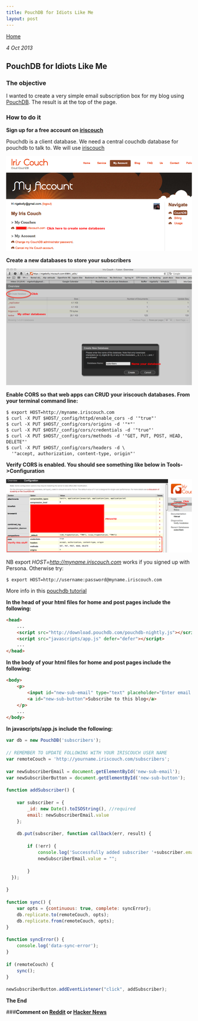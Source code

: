 ```yaml
---
title: PouchDB for Idiots Like Me
layout: post
---
```

                                                                                                
[Home](http://nigelkelly.github.io)

*4 Oct 2013*
## PouchDB for Idiots Like Me

### The objective

I wanted to create a very simple email subscription box for my blog using [PouchDB](http://pouchdb.com/).
The result is at the top of the page.

### How to do it

**Sign up for a free account on [iriscouch](http://www.iriscouch.com/)**

Pouchdb is a client database. We need a central couchdb database for pouchdb to talk to. We will use [iriscouch](http://www.iriscouch.com/)

![alt text](images/sub-pouchdb/iriscouch.png "Iriscouch signup")

**Create a new databases to store your subscribers**

![alt text](images/sub-pouchdb/create-couch.png "Iriscouch create db")

**Enable CORS so that web apps can CRUD your iriscouch databases. From your terminal command line:**

```
$ export HOST=http://myname.iriscouch.com
$ curl -X PUT $HOST/_config/httpd/enable_cors -d '"true"'
$ curl -X PUT $HOST/_config/cors/origins -d '"*"'
$ curl -X PUT $HOST/_config/cors/credentials -d '"true"'
$ curl -X PUT $HOST/_config/cors/methods -d '"GET, PUT, POST, HEAD, DELETE"'
$ curl -X PUT $HOST/_config/cors/headers -d \
  '"accept, authorization, content-type, origin"'
```

**Verify CORS is enabled. You should see something like below in Tools->Configuration**

![alt text](images/sub-pouchdb/couch-config.png "Iriscouch config")

NB export *HOST=http://myname.iriscouch.com* works if you signed up with Persona. Otherwise try:

```
$ export HOST=http://username:password@myname.iriscouch.com
```

More info in this [pouchdb tutorial](http://pouchdb.com/getting-started.html)

**In the head of your html files for home and post pages include the following:**
	
```html
<head>
	...
	<script src="http://download.pouchdb.com/pouchdb-nightly.js"></script>
	<script src="javascripts/app.js" defer="defer"></script>
	...
</head>
```

**In the body of your html files for home and post pages include the following:**
		
```html
<body>
	<p>
		<input id="new-sub-email" type="text" placeholder="Enter email here">
		<a id="new-sub-button">Subscribe to this blog</a>
	</p>
	...
</body>

```

**In javascripts/app.js include the following:**

```javascript
var db = new PouchDB('subscribers');

// REMEMBER TO UPDATE FOLLOWING WITH YOUR IRISCOUCH USER NAME
var remoteCouch = 'http://yourname.iriscouch.com/subscribers';

var newSubscriberEmail = document.getElementById('new-sub-email');
var newSubscriberButton = document.getElementById('new-sub-button');

function addSubscriber() {

	var subscriber = {
    	_id: new Date().toISOString(), //required
    	email: newSubscriberEmail.value	  	
	};
  	
	db.put(subscriber, function callback(err, result) {
    
		if (!err) {
      		console.log('Successfully added subscriber '+subscriber.email);
			newSubscriberEmail.value = "";
			
    	}
  });

}

function sync() {
	var opts = {continuous: true, complete: syncError};
	db.replicate.to(remoteCouch, opts);
	db.replicate.from(remoteCouch, opts);
}

function syncError() {
  	console.log('data-sync-error');
}	

if (remoteCouch) {
    sync();
}

newSubscriberButton.addEventListener("click", addSubscriber);


```

**The End**

###**Comment on [Reddit](http://www.reddit.com/r/javascript/) or [Hacker News](https://news.ycombinator.com/newest/)**